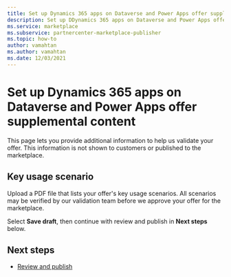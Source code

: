 ```yaml
---
title: Set up Dynamics 365 apps on Dataverse and Power Apps offer supplemental content on Microsoft AppSource (Azure Marketplace)
description: Set up DDynamics 365 apps on Dataverse and Power Apps offer supplemental content on Microsoft AppSource (Azure Marketplace).
ms.service: marketplace 
ms.subservice: partnercenter-marketplace-publisher
ms.topic: how-to
author: vamahtan
ms.author: vamahtan
ms.date: 12/03/2021
---
```


# Set up Dynamics 365 apps on Dataverse and Power Apps offer supplemental content

This page lets you provide additional information to help us validate your offer. This information is not shown to customers or published to the marketplace.

## Key usage scenario

Upload a PDF file that lists your offer's key usage scenarios. All scenarios may be verified by our validation team before we approve your offer for the marketplace.

Select **Save draft**, then continue with review and publish in **Next steps** below.

## Next steps

- [Review and publish](dynamics-365-review-publish.md)
